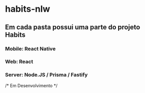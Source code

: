 # habits-nlw

## Em cada pasta possui uma parte do projeto Habits

### Mobile: React Native

### Web: React

### Server: Node.JS / Prisma / Fastify


/* Em Desenvolvimento */
